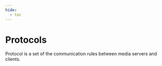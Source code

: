 ```yaml
---
hide:
  - toc
---
```


# Protocols

Protocol is a set of the communication rules between media servers and clients.
